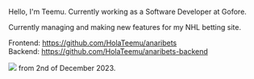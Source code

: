 Hello, I'm Teemu. Currently working as a Software Developer at Gofore.

Currently managing and making new features for my NHL betting site.</br>

Frontend: https://github.com/HolaTeemu/anaribets </br>
Backend: https://github.com/HolaTeemu/anaribets-backend

![](https://komarev.com/ghpvc/?username=HolaTeemu) from 2nd of December 2023.

<!--
**HolaTeemu/HolaTeemu** is a ✨ _special_ ✨ repository because its `README.md` (this file) appears on your GitHub profile.

Here are some ideas to get you started:

- 🔭 I’m currently working on ...
- 🌱 I’m currently learning ...
- 👯 I’m looking to collaborate on ...
- 🤔 I’m looking for help with ...
- 💬 Ask me about ...
- 📫 How to reach me: ...
- 😄 Pronouns: ...
- ⚡ Fun fact: ...
-->
